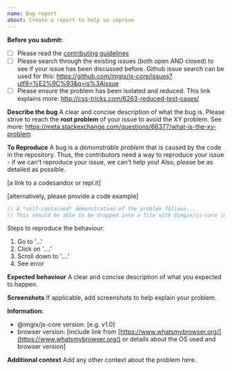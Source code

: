 ```yaml
---
name: Bug report
about: Create a report to help us improve
---
```


**Before you submit:**

- [ ] Please read the [contributing guidelines](CONTRIBUTING.md)
- [ ] Please search through the existing issues (both open AND closed) to see if your issue has been discussed before. Github issue search can be used for this: https://github.com/imgix/js-core/issues?utf8=%E2%9C%93&q=is%3Aissue
- [ ] Please ensure the problem has been isolated and reduced. This link explains more: http://css-tricks.com/6263-reduced-test-cases/

**Describe the bug**
A clear and concise description of what the bug is. Please strive to reach the **root problem** of your issue to avoid the XY problem. See more: https://meta.stackexchange.com/questions/66377/what-is-the-xy-problem

**To Reproduce**
A bug is a _demonstrable problem_ that is caused by the code in the repository. Thus, the contributors need a way to reproduce your issue - if we can't reproduce your issue, we can't help you! Also, please be as detailed as possible.

[a link to a codesandox or repl.it]

[alternatively, please provide a code example]

```js
// A *self-contained* demonstration of the problem follows...
// This should be able to be dropped into a file with @imgix/js-core installed and just work
```

Steps to reproduce the behaviour:

1.  Go to '...'
2.  Click on '....'
3.  Scroll down to '....'
4.  See error

**Expected behaviour**
A clear and concise description of what you expected to happen.

**Screenshots**
If applicable, add screenshots to help explain your problem.

**Information:**

- @imgix/js-core version: [e.g. v1.0]
- browser version: [include link from [https://www.whatsmybrowser.org/](https://www.whatsmybrowser.org/) or details about the OS used and browser version]

**Additional context**
Add any other context about the problem here.
